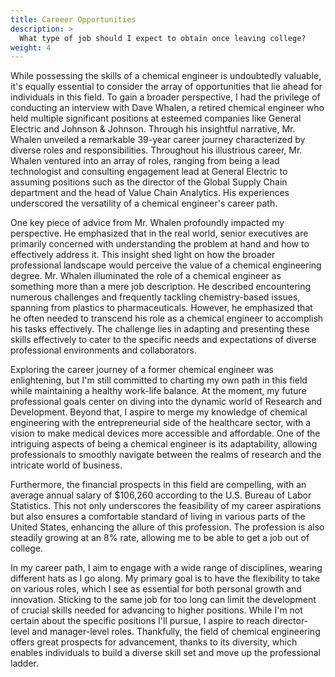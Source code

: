 ```yaml
---
title: Careeer Opportunities
description: >
  What type of job should I expect to obtain once leaving college? 
weight: 4
---
```


While possessing the skills of a chemical engineer is undoubtedly valuable, it's equally essential to consider the array of opportunities that lie ahead for individuals in this field. To gain a broader perspective, I had the privilege of conducting an interview with Dave Whalen, a retired chemical engineer who held multiple significant positions at esteemed companies like General Electric and Johnson & Johnson. Through his insightful narrative, Mr. Whalen unveiled a remarkable 39-year career journey characterized by diverse roles and responsibilities. Throughout his illustrious career, Mr. Whalen ventured into an array of roles, ranging from being a lead technologist and consulting engagement lead at General Electric to assuming positions such as the director of the Global Supply Chain department and the head of Value Chain Analytics. His experiences underscored the versatility of a chemical engineer's career path. 

One key piece of advice from Mr. Whalen profoundly impacted my perspective. He emphasized that in the real world, senior executives are primarily concerned with understanding the problem at hand and how to effectively address it. This insight shed light on how the broader professional landscape would perceive the value of a chemical engineering degree. Mr. Whalen illuminated the role of a chemical engineer as something more than a mere job description. He described encountering numerous challenges and frequently tackling chemistry-based issues, spanning from plastics to pharmaceuticals. However, he emphasized that he often needed to transcend his role as a chemical engineer to accomplish his tasks effectively. The challenge lies in adapting and presenting these skills effectively to cater to the specific needs and expectations of diverse professional environments and collaborators. 

Exploring the career journey of a former chemical engineer was enlightening, but I'm still committed to charting my own path in this field while maintaining a healthy work-life balance. At the moment, my future professional goals center on diving into the dynamic world of Research and Development. Beyond that, I aspire to merge my knowledge of chemical engineering with the entrepreneurial side of the healthcare sector, with a vision to make medical devices more accessible and affordable. One of the intriguing aspects of being a chemical engineer is its adaptability, allowing professionals to smoothly navigate between the realms of research and the intricate world of business. 

Furthermore, the financial prospects in this field are compelling, with an average annual salary of $106,260 according to the U.S. Bureau of Labor Statistics. This not only underscores the feasibility of my career aspirations but also ensures a comfortable standard of living in various parts of the United States, enhancing the allure of this profession. The profession is also steadily growing at an 8% rate, allowing me to be able to get a job out of college. 

In my career path, I aim to engage with a wide range of disciplines, wearing different hats as I go along. My primary goal is to have the flexibility to take on various roles, which I see as essential for both personal growth and innovation. Sticking to the same job for too long can limit the development of crucial skills needed for advancing to higher positions. While I'm not certain about the specific positions I'll pursue, I aspire to reach director-level and manager-level roles. Thankfully, the field of chemical engineering offers great prospects for advancement, thanks to its diversity, which enables individuals to build a diverse skill set and move up the professional ladder.	 